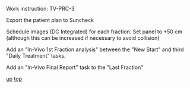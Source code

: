 Work instruction:  TV-PRC-3

Export the patient plan to Suncheck

Schedule images (DC Integrated) for each fraction. Set panel to +50 cm (although this can be increased if necessary to avoid collision)

Add an "In-Vivo 1st Fraction analysis" between the "New Start" and third "Daily Treatment" tasks.

Add an "In-Vivo Final Report" task to the "Last Fraction"

[up](README.md)
[top](../README.md)
